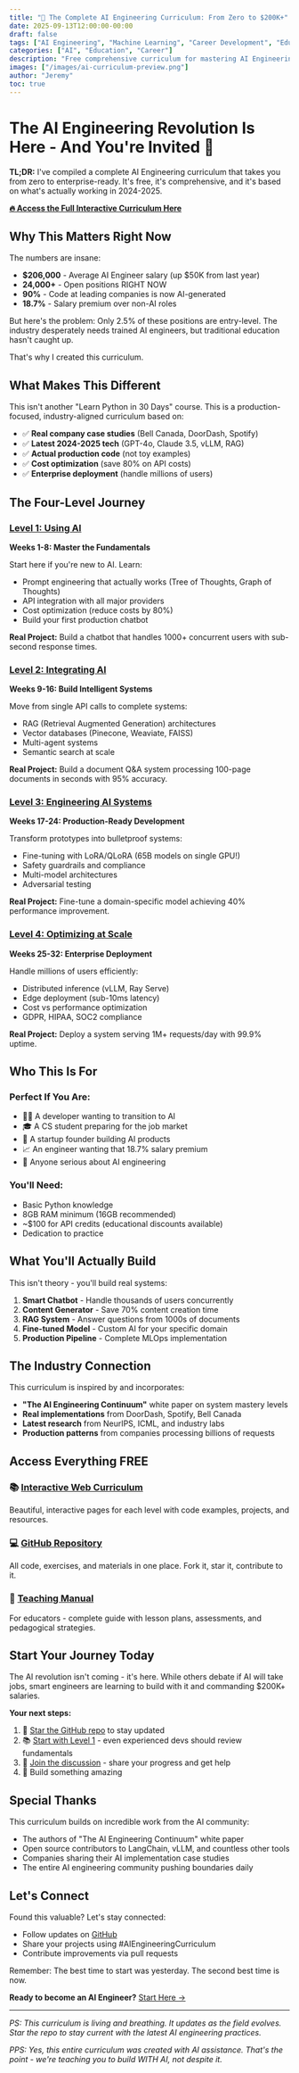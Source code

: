 ```yaml
---
title: "🚀 The Complete AI Engineering Curriculum: From Zero to $200K+"
date: 2025-09-13T12:00:00-00:00
draft: false
tags: ["AI Engineering", "Machine Learning", "Career Development", "Education", "Programming"]
categories: ["AI", "Education", "Career"]
description: "Free comprehensive curriculum for mastering AI Engineering - from prompt engineering to enterprise deployment. Based on cutting-edge 2024-2025 industry practices."
images: ["/images/ai-curriculum-preview.png"]
author: "Jeremy"
toc: true
---
```


# The AI Engineering Revolution Is Here - And You're Invited 🎯

**TL;DR:** I've compiled a complete AI Engineering curriculum that takes you from zero to enterprise-ready. It's free, it's comprehensive, and it's based on what's actually working in 2024-2025.

[**🔥 Access the Full Interactive Curriculum Here**](https://jeremylongshore.github.io/ai-engineering-curriculum)

## Why This Matters Right Now

The numbers are insane:
- **$206,000** - Average AI Engineer salary (up $50K from last year)
- **24,000+** - Open positions RIGHT NOW
- **90%** - Code at leading companies is now AI-generated
- **18.7%** - Salary premium over non-AI roles

But here's the problem: Only 2.5% of these positions are entry-level. The industry desperately needs trained AI engineers, but traditional education hasn't caught up.

That's why I created this curriculum.

## What Makes This Different

This isn't another "Learn Python in 30 Days" course. This is a production-focused, industry-aligned curriculum based on:

- ✅ **Real company case studies** (Bell Canada, DoorDash, Spotify)
- ✅ **Latest 2024-2025 tech** (GPT-4o, Claude 3.5, vLLM, RAG)
- ✅ **Actual production code** (not toy examples)
- ✅ **Cost optimization** (save 80% on API costs)
- ✅ **Enterprise deployment** (handle millions of users)

## The Four-Level Journey

### [Level 1: Using AI](https://jeremylongshore.github.io/ai-engineering-curriculum/level-1.html)
**Weeks 1-8: Master the Fundamentals**

Start here if you're new to AI. Learn:
- Prompt engineering that actually works (Tree of Thoughts, Graph of Thoughts)
- API integration with all major providers
- Cost optimization (reduce costs by 80%)
- Build your first production chatbot

**Real Project:** Build a chatbot that handles 1000+ concurrent users with sub-second response times.

### [Level 2: Integrating AI](https://jeremylongshore.github.io/ai-engineering-curriculum/level-2.html)
**Weeks 9-16: Build Intelligent Systems**

Move from single API calls to complete systems:
- RAG (Retrieval Augmented Generation) architectures
- Vector databases (Pinecone, Weaviate, FAISS)
- Multi-agent systems
- Semantic search at scale

**Real Project:** Build a document Q&A system processing 100-page documents in seconds with 95% accuracy.

### [Level 3: Engineering AI Systems](https://jeremylongshore.github.io/ai-engineering-curriculum/level-3.html)
**Weeks 17-24: Production-Ready Development**

Transform prototypes into bulletproof systems:
- Fine-tuning with LoRA/QLoRA (65B models on single GPU!)
- Safety guardrails and compliance
- Multi-model architectures
- Adversarial testing

**Real Project:** Fine-tune a domain-specific model achieving 40% performance improvement.

### [Level 4: Optimizing at Scale](https://jeremylongshore.github.io/ai-engineering-curriculum/level-4.html)
**Weeks 25-32: Enterprise Deployment**

Handle millions of users efficiently:
- Distributed inference (vLLM, Ray Serve)
- Edge deployment (sub-10ms latency)
- Cost vs performance optimization
- GDPR, HIPAA, SOC2 compliance

**Real Project:** Deploy a system serving 1M+ requests/day with 99.9% uptime.

## Who This Is For

### Perfect If You Are:
- 👨‍💻 A developer wanting to transition to AI
- 🎓 A CS student preparing for the job market
- 🚀 A startup founder building AI products
- 📈 An engineer wanting that 18.7% salary premium
- 🎯 Anyone serious about AI engineering

### You'll Need:
- Basic Python knowledge
- 8GB RAM minimum (16GB recommended)
- ~$100 for API credits (educational discounts available)
- Dedication to practice

## What You'll Actually Build

This isn't theory - you'll build real systems:

1. **Smart Chatbot** - Handle thousands of users concurrently
2. **Content Generator** - Save 70% content creation time
3. **RAG System** - Answer questions from 1000s of documents
4. **Fine-tuned Model** - Custom AI for your specific domain
5. **Production Pipeline** - Complete MLOps implementation

## The Industry Connection

This curriculum is inspired by and incorporates:

- **"The AI Engineering Continuum"** white paper on system mastery levels
- **Real implementations** from DoorDash, Spotify, Bell Canada
- **Latest research** from NeurIPS, ICML, and industry labs
- **Production patterns** from companies processing billions of requests

## Access Everything FREE

### 📚 [Interactive Web Curriculum](https://jeremylongshore.github.io/ai-engineering-curriculum)
Beautiful, interactive pages for each level with code examples, projects, and resources.

### 💻 [GitHub Repository](https://github.com/jeremylongshore/ai-engineering-curriculum)
All code, exercises, and materials in one place. Fork it, star it, contribute to it.

### 📖 [Teaching Manual](https://jeremylongshore.github.io/ai-engineering-curriculum/teaching-manual.html)
For educators - complete guide with lesson plans, assessments, and pedagogical strategies.

## Start Your Journey Today

The AI revolution isn't coming - it's here. While others debate if AI will take jobs, smart engineers are learning to build with it and commanding $200K+ salaries.

**Your next steps:**

1. 🌟 [Star the GitHub repo](https://github.com/jeremylongshore/ai-engineering-curriculum) to stay updated
2. 📚 [Start with Level 1](https://jeremylongshore.github.io/ai-engineering-curriculum/level-1.html) - even experienced devs should review fundamentals
3. 💬 [Join the discussion](https://github.com/jeremylongshore/ai-engineering-curriculum/discussions) - share your progress and get help
4. 🚀 Build something amazing

## Special Thanks

This curriculum builds on incredible work from the AI community:
- The authors of "The AI Engineering Continuum" white paper
- Open source contributors to LangChain, vLLM, and countless other tools
- Companies sharing their AI implementation case studies
- The entire AI engineering community pushing boundaries daily

## Let's Connect

Found this valuable? Let's stay connected:
- Follow updates on [GitHub](https://github.com/jeremylongshore/ai-engineering-curriculum)
- Share your projects using #AIEngineeringCurriculum
- Contribute improvements via pull requests

Remember: The best time to start was yesterday. The second best time is now.

**Ready to become an AI Engineer?** [Start Here →](https://jeremylongshore.github.io/ai-engineering-curriculum)

---

*PS: This curriculum is living and breathing. It updates as the field evolves. Star the repo to stay current with the latest AI engineering practices.*

*PPS: Yes, this entire curriculum was created with AI assistance. That's the point - we're teaching you to build WITH AI, not despite it.*